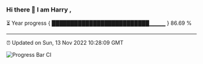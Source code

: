 ### Hi there 👋 I am Harry , 

⏳ Year progress { ██████████████████████████▁▁▁▁ } 86.69 %

---

⏰ Updated on Sun, 13 Nov 2022 10:28:09 GMT

![Progress Bar CI](https://github.com/duykhang68/duykhang68/workflows/Progress%20Bar%20CI/badge.svg)
